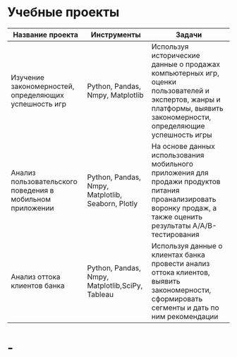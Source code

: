 # Учебные проекты
|Название проекта                                              | Инструменты                      | Задачи    |
|--------------------------------------------------------------|----------------------------------|-----------|
| Изучение закономерностей, определяющих успешность игр        |Python, Pandas, Nmpy, Matplotlib  | Используя исторические данные о продажах компьютерных игр, оценки пользователей и экспертов, жанры и платформы, выявить закономерности, определяющие успешность игры|
| Анализ пользовательского поведения в мобильном приложении    |Python, Pandas, Nmpy, Matplotlib, Seaborn, Plotly|На основе данных использования мобильного приложения для продажи продуктов питания проанализировать воронку продаж, а также оценить результаты A/A/B-тестирования| 
|Анализ оттока клиентов банка                                  | Python, Pandas, Nmpy, Matplotlib,SciPy, Tableau|Используя данные о клиентах банка провести анализ оттока клиентов, выявить закономерности, сформировать сегменты и дать по ним рекомендации|
# -
